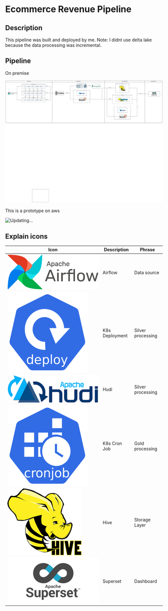 # Ecommerce Revenue Pipeline

## Description
This pipeline was built and deployed by me.
Note: I didnt use delta lake because the data processing was incremental.

## Pipeline
On premise

![Image Alt Text](images/e-commerce-pipeline.png)

This is a prototype on aws

![Updating...](images/e-commerce-revenue-pipeline-on-aws.png)

## Explain icons

| Icon | Description |Phrase|
|-----------------|-----------------|-----------------|
|![Image Alt Text](images/AirflowLogo.png)|Airflow|Data source|
|![Image Alt Text](images/deployment.png)|K8s Deployment|Silver processing|
|![Image Alt Text](images/hudi.png)|Hudi|Silver processing|
|![Image Alt Text](images/cronjob.png)|K8s Cron Job|Gold processing|
|![Image Alt Text](images/hive.png)|Hive|Storage Layer|
|![Image Alt Text](images/superset.png)|Superset|Dashboard|

